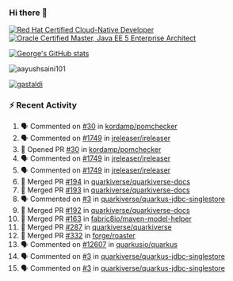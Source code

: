 ### Hi there 👋

<!--START_SECTION:badges-->
[![Red Hat Certified Cloud-Native Developer](https://images.credly.com/size/110x110/images/12ef4e4e-3d8d-4caf-9ab1-858c5bcb9619/image.png)](http://www.credly.com/badges/b6402e31-0894-48e6-b488-e2e551dcc809 "Red Hat Certified Cloud-Native Developer")
[![Oracle Certified Master, Java EE 5 Enterprise Architect](https://images.credly.com/size/110x110/images/1fa3549c-674c-4779-b3d6-d7d64eac2c23/Oracle-Certification-badge_OC-Master.png)](http://www.credly.com/badges/2565574e-b81d-410e-ab7d-24666ddcbe00 "Oracle Certified Master, Java EE 5 Enterprise Architect")
<!--END_SECTION:badges-->

[![George's GitHub stats](https://github-readme-stats.vercel.app/api?username=gastaldi&show=reviews,prs_merged&hide=contribs,prs&theme=transparent&show_icons=true)](https://github.com/anuraghazra/github-readme-stats)

<p align="left"> <img src="https://komarev.com/ghpvc/?username=gastaldi&label=Profile%20views&color=0e75b6&style=for-the-badge" alt="aayushsaini101" /> </p>

<p align="left"> <a href="https://github.com/ryo-ma/github-profile-trophy"><img src="https://github-profile-trophy.vercel.app/?username=gastaldi" alt="gastaldi" /></a> </p>

### :zap: Recent Activity

<!--START_SECTION:activity-->
1. 🗣 Commented on [#30](https://github.com/kordamp/pomchecker/pull/30#issuecomment-2429180560) in [kordamp/pomchecker](https://github.com/kordamp/pomchecker)
2. 🗣 Commented on [#1749](https://github.com/jreleaser/jreleaser/issues/1749#issuecomment-2429132565) in [jreleaser/jreleaser](https://github.com/jreleaser/jreleaser)
3. 💪 Opened PR [#30](https://github.com/kordamp/pomchecker/pull/30) in [kordamp/pomchecker](https://github.com/kordamp/pomchecker)
4. 🗣 Commented on [#1749](https://github.com/jreleaser/jreleaser/issues/1749#issuecomment-2429093056) in [jreleaser/jreleaser](https://github.com/jreleaser/jreleaser)
5. 🗣 Commented on [#1749](https://github.com/jreleaser/jreleaser/issues/1749#issuecomment-2429080805) in [jreleaser/jreleaser](https://github.com/jreleaser/jreleaser)
6. 🎉 Merged PR [#194](https://github.com/quarkiverse/quarkiverse-docs/pull/194) in [quarkiverse/quarkiverse-docs](https://github.com/quarkiverse/quarkiverse-docs)
7. 🎉 Merged PR [#193](https://github.com/quarkiverse/quarkiverse-docs/pull/193) in [quarkiverse/quarkiverse-docs](https://github.com/quarkiverse/quarkiverse-docs)
8. 🗣 Commented on [#3](https://github.com/quarkiverse/quarkus-jdbc-singlestore/pull/3#issuecomment-2429019633) in [quarkiverse/quarkus-jdbc-singlestore](https://github.com/quarkiverse/quarkus-jdbc-singlestore)
9. 🎉 Merged PR [#192](https://github.com/quarkiverse/quarkiverse-docs/pull/192) in [quarkiverse/quarkiverse-docs](https://github.com/quarkiverse/quarkiverse-docs)
10. 🎉 Merged PR [#163](https://github.com/fabric8io/maven-model-helper/pull/163) in [fabric8io/maven-model-helper](https://github.com/fabric8io/maven-model-helper)
11. 🎉 Merged PR [#287](https://github.com/quarkiverse/quarkiverse/pull/287) in [quarkiverse/quarkiverse](https://github.com/quarkiverse/quarkiverse)
12. 🎉 Merged PR [#332](https://github.com/forge/roaster/pull/332) in [forge/roaster](https://github.com/forge/roaster)
13. 🗣 Commented on [#12607](https://github.com/quarkusio/quarkus/issues/12607#issuecomment-2426718082) in [quarkusio/quarkus](https://github.com/quarkusio/quarkus)
14. 🗣 Commented on [#3](https://github.com/quarkiverse/quarkus-jdbc-singlestore/pull/3#issuecomment-2426653833) in [quarkiverse/quarkus-jdbc-singlestore](https://github.com/quarkiverse/quarkus-jdbc-singlestore)
15. 🗣 Commented on [#3](https://github.com/quarkiverse/quarkus-jdbc-singlestore/pull/3#issuecomment-2426651540) in [quarkiverse/quarkus-jdbc-singlestore](https://github.com/quarkiverse/quarkus-jdbc-singlestore)
<!--END_SECTION:activity-->
